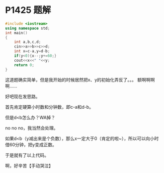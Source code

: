 # P1425 题解

```cpp
#include <iostream>
using namespace std;
int main()
{
    int a,b,c,d;
    cin>>a>>b>>c>>d;
    int x=c-a,y=d-b;
    if(y<0){x--;y+=60;}
    cout<<x<<" "<<y;
    return 0;
}
```
这道题确实简单，但是我开始的时候居然把x、y的初始化弄反了。。。
额啊啊啊啊……

好吧现在发思路。

首先肯定硬算小时数和分钟数，即c-a和d-b。

但是d<b怎么办？WA掉？

no no no，我当然会处理。

如果d<b（y减出来是个负数），那么x一定大于0（肯定的啦~），所以可以向小时借60分钟，把y变成正数。

于是就有了以上代码。

啊，好辛苦【手动哭泣】
